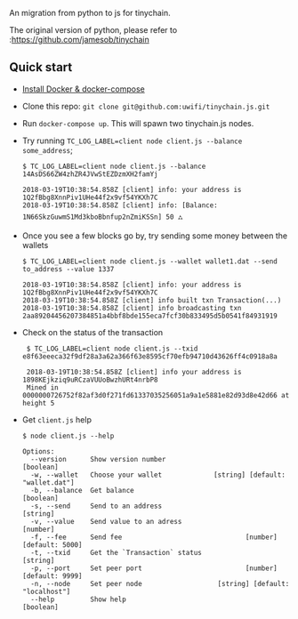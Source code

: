 An migration from python to js for tinychain.

The original version of python, please refer to :https://github.com/jamesob/tinychain

## Quick start

- [Install Docker & docker-compose](https://www.docker.com/community-edition#/download)
- Clone this repo: `git clone git@github.com:uwifi/tinychain.js.git`
- Run `docker-compose up`. This will spawn two tinychain.js nodes.
- Try running `TC_LOG_LABEL=client node client.js --balance some_address`;
    ```
    $ TC_LOG_LABEL=client node client.js --balance 14AsDS66ZW4zhZR4JVwStEZDzmXH2famYj

    2018-03-19T10:38:54.858Z [client] info: your address is 1Q2fBbg8XnnPiv1UHe44f2x9vf54YKXh7C
    2018-03-19T10:38:54.858Z [client] info: [Balance: 1N66SkzGuwmS1Md3kboBbnfup2nZmiKSSn] 50 ⛼
    ```
- Once you see a few blocks go by, try sending some money between the wallets
    ```
    $ TC_LOG_LABEL=client node client.js --wallet wallet1.dat --send to_address --value 1337

    2018-03-19T10:38:54.858Z [client] info: your address is 1Q2fBbg8XnnPiv1UHe44f2x9vf54YKXh7C
    2018-03-19T10:38:54.858Z [client] info built txn Transaction(...)
    2018-03-19T10:38:54.858Z [client] info broadcasting txn 2aa89204456207384851a4bbf8bde155eca7fcf30b833495d5b0541f84931919
    ```
- Check on the status of the transaction
    ```
     $ TC_LOG_LABEL=client node client.js --txid e8f63eeeca32f9df28a3a62a366f63e8595cf70efb94710d43626ff4c0918a8a

     2018-03-19T10:38:54.858Z [client] info your address is 1898KEjkziq9uRCzaVUUoBwzhURt4nrbP8
     Mined in 0000000726752f82af3d0f271fd61337035256051a9a1e5881e82d93d8e42d66 at height 5
    ```

- Get `client.js` help
    ```
    $ node client.js --help

    Options:
      --version      Show version number                                   [boolean]
      -w, --wallet   Choose your wallet             [string] [default: "wallet.dat"]
      -b, --balance  Get balance                                           [boolean]
      -s, --send     Send to an address                                     [string]
      -v, --value    Send value to an adress                                [number]
      -f, --fee      Send fee                               [number] [default: 5000]
      -t, --txid     Get the `Transaction` status                           [string]
      -p, --port     Set peer port                          [number] [default: 9999]
      -n, --node     Set peer node                   [string] [default: "localhost"]
      --help         Show help                                             [boolean]
    ```
